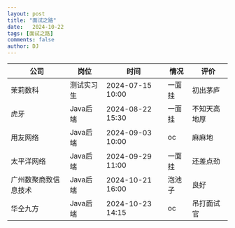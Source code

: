 ```yaml
---
layout: post
title: "面试之路"
date:   2024-10-22
tags: [面试之路]
comments: false
author: DJ
---
```


| 公司                 | 岗位       | 时间             | 情况   | 评价         |
| -------------------- | ---------- | ---------------- | ------ | ------------ |
| 茉莉数科             | 测试实习生 | 2024-07-15 10:00 | 一面挂 | 初出茅庐     |
| 虎牙                 | Java后端   | 2024-08-22 15:30 | 一面挂 | 不知天高地厚 |
| 用友网络             | Java后端   | 2024-09-03 10:00 | oc     | 麻麻地       |
| 太平洋网络           | Java后端   | 2024-09-29 11:00 | 一面挂 | 还差点劲     |
| 广州数聚商致信息技术 | Java后端   | 2024-10-21 16:00 | 泡池子 | 良好         |
| 华仝九方             | Java后端   | 2024-10-23 14:15 | oc     | 吊打面试官   |

